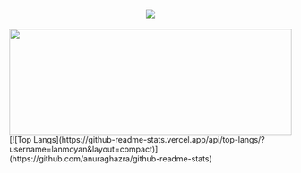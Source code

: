 <h1 align="center"> <a href="https://blog.imoyan.top/"> <img src="https://readme-typing-svg.demolab.com?font=Fira+Code&pause=1000&width=435&lines=愿永不忘初心！;陌颜今天又在努力变强鸭~&center=true&size=27"> </a> </h1>
<img height="190px" width="100%" src="https://github-readme-stats.vercel.app/api?username=lanmoyan&theme=radical&show_icons=true&count_private=true" />
[![Top Langs](https://github-readme-stats.vercel.app/api/top-langs/?username=lanmoyan&layout=compact)](https://github.com/anuraghazra/github-readme-stats)
